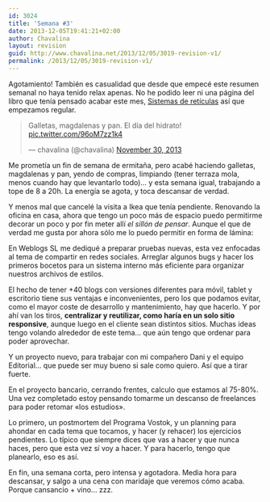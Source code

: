```yaml
---
id: 3024
title: 'Semana #3'
date: 2013-12-05T19:41:21+02:00
author: Chavalina
layout: revision
guid: http://www.chavalina.net/2013/12/05/3019-revision-v1/
permalink: /2013/12/05/3019-revision-v1/
---
```

Agotamiento! También es casualidad que desde que empecé este resumen semanal no haya tenido relax apenas. No he podido leer ni una página del libro que tenía pensado acabar este mes, <a href="http://ggili.com/es/tienda/productos/sistemas-de-reticulas-1" target="_blank">Sistemas de retículas</a> así que empezamos regular.

<blockquote class="twitter-tweet" lang="en">
  <p>
    Galletas, magdalenas y pan. El día del hidrato! <a href="http://t.co/96oM7zz1k4">pic.twitter.com/96oM7zz1k4</a>
  </p>
  
  <p>
    &mdash; chavalina (@chavalina) <a href="https://twitter.com/chavalina/statuses/406786782727249920">November 30, 2013</a>
  </p>
</blockquote>



Me prometía un fin de semana de ermitaña, pero acabé haciendo galletas, magdalenas y pan, yendo de compras, limpiando (tener terraza mola, menos cuando hay que levantarlo todo)&#8230; y esta semana igual, trabajando a tope de 8 a 20h. La energía se agota, y toca descansar de verdad.



Y menos mal que cancelé la visita a Ikea que tenía pendiente. Renovando la oficina en casa, ahora que tengo un poco más de espacio puedo permitirme decorar un poco y por fin meter allí _el sillón de pensar_. Aunque el que de verdad me gusta por ahora sólo me lo puedo permitir en forma de lámina:



En Weblogs SL me dediqué a preparar pruebas nuevas, esta vez enfocadas al tema de compartir en redes sociales. Arreglar algunos bugs y hacer los primeros bocetos para un sistema interno más eficiente para organizar nuestros archivos de estilos.

El hecho de tener +40 blogs con versiones diferentes para móvil, tablet y escritorio tiene sus ventajas e inconvenientes, pero los que podamos evitar, como el mayor coste de desarrollo y mantenimiento, hay que hacerlo. Y por ahí van los tiros, **centralizar y reutilizar, como haría en un solo sitio responsive**, aunque luego en el cliente sean distintos sitios. Muchas ideas tengo volando alrededor de este tema&#8230; que aún tengo que ordenar para poder aprovechar.

Y un proyecto nuevo, para trabajar con mi compañero Dani y el equipo Editorial&#8230; que puede ser muy bueno si sale como quiero. Así que a tirar fuerte.

En el proyecto bancario, cerrando frentes, calculo que estamos al 75-80%. Una vez completado estoy pensando tomarme un descanso de freelances para poder retomar «los estudios». 

Lo primero, un postmortem del Programa Vostok, y un planning para ahondar en cada tema que tocamos, y hacer (y rehacer) los ejercicios pendientes. Lo típico que siempre dices que vas a hacer y que nunca haces, pero que esta vez sí voy a hacer. Y para hacerlo, tengo que planearlo, eso es así.

En fin, una semana corta, pero intensa y agotadora. Media hora para descansar, y salgo a una cena con maridaje que veremos cómo acaba. Porque cansancio + vino&#8230; zzz.